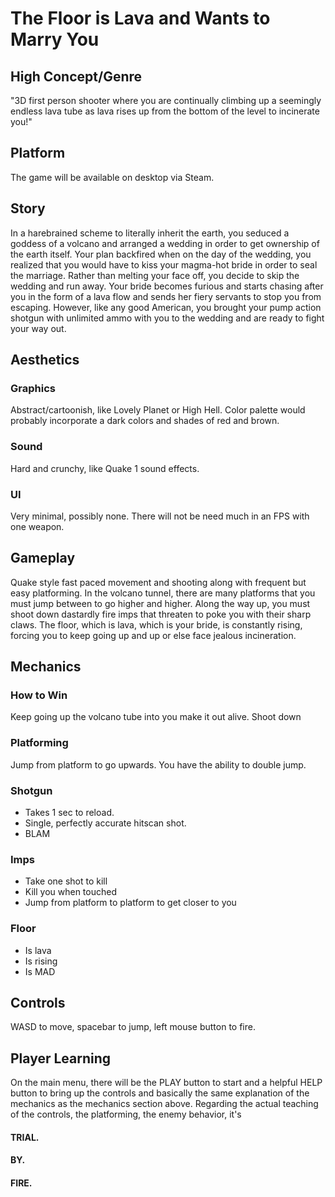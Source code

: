 # The Floor is Lava and Wants to Marry You

## High Concept/Genre 
"3D first person shooter where you are continually climbing up a seemingly endless lava tube as lava rises up from the bottom of the level to incinerate you!"

## Platform
The game will be available on desktop via Steam.

## Story
In a harebrained scheme to literally inherit the earth, you seduced a goddess of a volcano and arranged a wedding in order to get ownership of the earth itself. Your plan backfired when on the day of the wedding, you realized that you would have to kiss your magma-hot bride in order to seal the marriage. Rather than melting your face off, you decide to skip the wedding and run away. Your bride becomes furious and starts chasing after you in the form of a lava flow and sends her fiery servants to stop you from escaping. However, like any good American, you brought your pump action shotgun with unlimited ammo with you to the wedding and are ready to fight your way out.

## Aesthetics
### Graphics 
Abstract/cartoonish, like Lovely Planet or High Hell. Color palette would probably incorporate a dark colors and shades of red and brown.
### Sound 
Hard and crunchy, like Quake 1 sound effects.
### UI 
Very minimal, possibly none. There will not be need much in an FPS with one weapon. 

## Gameplay 
Quake style fast paced movement and shooting along with frequent but easy platforming. In the volcano tunnel, there are many platforms that you must jump between to go higher and higher. Along the way up, you must shoot down dastardly fire imps that threaten to poke you with their sharp claws. The floor, which is lava, which is your bride, is constantly rising, forcing you to keep going up and up or else face jealous incineration.

## Mechanics 
### How to Win
Keep going up the volcano tube into you make it out alive. Shoot down 

### Platforming
Jump from platform to go upwards. You have the ability to double jump.

### Shotgun
* Takes 1 sec to reload.
* Single, perfectly accurate hitscan shot.
* BLAM

### Imps 
* Take one shot to kill 
* Kill you when touched 
* Jump from platform to platform to get closer to you

### Floor
* Is lava
* Is rising
* Is MAD



## Controls

WASD to move, spacebar to jump, left mouse button to fire.

## Player Learning
On the main menu, there will be the PLAY button to start and a helpful HELP button to bring up the controls and basically the same explanation of the mechanics as the mechanics section above. Regarding the actual teaching of the controls, the platforming, the enemy behavior, it's
#### TRIAL. 
#### BY. 
#### FIRE. 
 